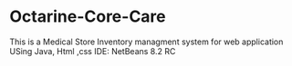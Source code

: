 # Octarine-Core-Care
This is a Medical Store Inventory managment system for web application
USing Java, Html ,css
IDE: NetBeans 8.2 RC
